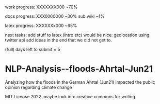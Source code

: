 work progress:
XXXXXXX000 ~70%

docs progress:
XXX0000000 ~30%
sub.wiki ~1%

latex progress:
XXXXXXx000 ~65%

next tasks: add stuff to latex (intro etc)
would be nice: geolocation using twitter api
add ideas in the end that we did not get to.

(full) days left to submit = 5
# NLP-Analysis--floods-Ahrtal-Jun21
Analyzing how the floods in the German Ahrtal (Jun21) impacted the public opinion regarding climate change

MIT License 2022.
maybe look into creative commons for writing

